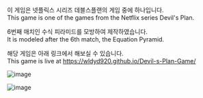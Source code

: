이 게임은 넷플릭스 시리즈 데블스플랜의 게임 중에 하나입니다.  
This game is one of the games from the Netflix series Devil's Plan.

6번째 매치인 수식 피라미드를 모방하여 제작하였습니다.  
It is modeled after the 6th match, the Equation Pyramid.

해당 게임은 아래 링크에서 해보실 수 있습니다.  
This game is live at https://wldyd920.github.io/Devil-s-Plan-Game/  
  
  
![image](https://github.com/user-attachments/assets/7c0aa593-9c71-4653-826b-7ab86ca4b707)  
  
  
![image](https://github.com/user-attachments/assets/bef52c73-fdbc-467d-a75a-50dd879c6f5c)
